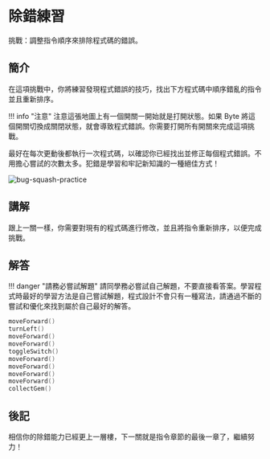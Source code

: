 # 除錯練習

挑戰：調整指令順序來排除程式碼的錯誤。

## 簡介

在這項挑戰中，你將練習發現程式錯誤的技巧，找出下方程式碼中順序錯亂的指令並且重新排序。

<!-- prettier-ignore -->
!!! info "注意"
    注意這張地圖上有一個開關一開始就是打開狀態。如果 Byte 將這個開關切換成關閉狀態，就會導致程式錯誤。你需要打開所有開關來完成這項挑戰。

最好在每次更動後都執行一次程式碼，以確認你已經找出並修正每個程式錯誤。不用擔心嘗試的次數太多。犯錯是學習和牢記新知識的一種絕佳方式！

![bug-squash-practice](https://imagedelivery.net/cdkaXPuFls5qlrh3GM4hfA/89c06321-a7dd-4278-d20b-daf7ade7e800/public)

## 講解

跟上一關一樣，你需要對現有的程式碼進行修改，並且將指令重新排序，以便完成挑戰。

## 解答

<!-- prettier-ignore -->
!!! danger "請務必嘗試解題"
    請同學務必嘗試自己解題，不要直接看答案。學習程式時最好的學習方法是自己嘗試解題，程式設計不會只有一種寫法，請通過不斷的嘗試和優化來找到屬於自己最好的解答。

```swift linenums="1"
moveForward()
turnLeft()
moveForward()
moveForward()
toggleSwitch()
moveForward()
moveForward()
moveForward()
moveForward()
collectGem()
```

## 後記

相信你的除錯能力已經更上一層樓，下一關就是指令章節的最後一章了，繼續努力！
